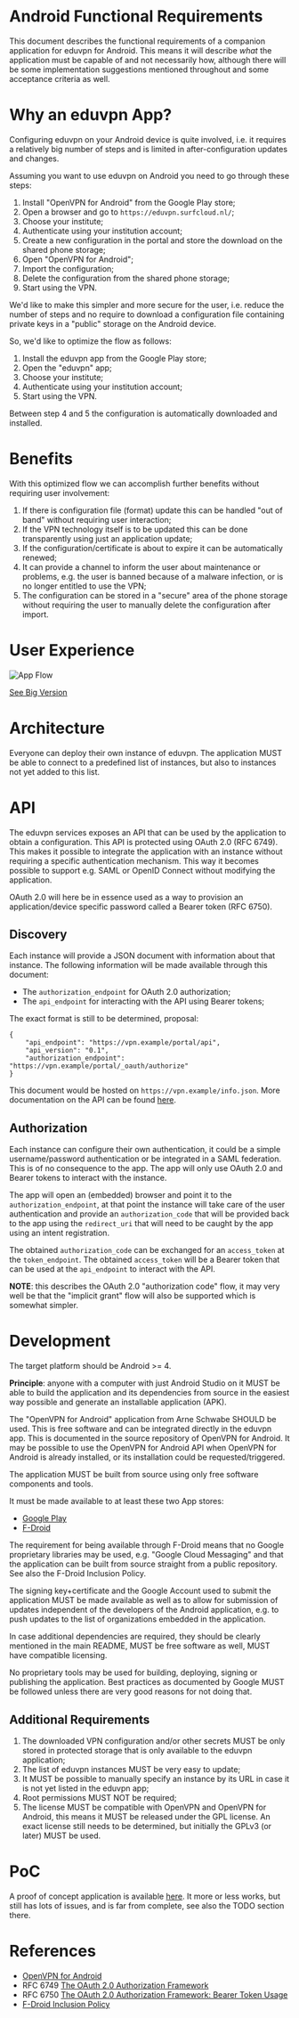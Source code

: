 # Android Functional Requirements

This document describes the functional requirements of a companion application
for eduvpn for Android. This means it will describe *what* the application
must be capable of and not necessarily how, although there will be some 
implementation suggestions mentioned throughout and some acceptance criteria 
as well.

# Why an eduvpn App?

Configuring eduvpn on your Android device is quite involved, i.e. it 
requires a relatively big number of steps and is limited in after-configuration 
updates and changes. 

Assuming you want to use eduvpn on Android you need to go through these steps:

1. Install "OpenVPN for Android" from the Google Play store;
2. Open a browser and go to `https://eduvpn.surfcloud.nl/`;
3. Choose your institute;
4. Authenticate using your institution account;
5. Create a new configuration in the portal and store the download on the 
   shared phone storage;
6. Open "OpenVPN for Android";
7. Import the configuration;
8. Delete the configuration from the shared phone storage;
8. Start using the VPN.

We'd like to make this simpler and more secure for the user, i.e. reduce the
number of steps and no require to download a configuration file containing 
private keys in a "public" storage on the Android device.

So, we'd like to optimize the flow as follows:

1. Install the eduvpn app from the Google Play store;
2. Open the "eduvpn" app;
3. Choose your institute;
4. Authenticate using your institution account;
5. Start using the VPN.

Between step 4 and 5 the configuration is automatically downloaded and 
installed.

# Benefits

With this optimized flow we can accomplish further benefits without 
requiring user involvement:

1. If there is configuration file (format) update this can be handled 
   "out of band" without requiring user interaction;
2. If the VPN technology itself is to be updated this can be done transparently 
   using just an application update;
3. If the configuration/certificate is about to expire it can be automatically
   renewed;
4. It can provide a channel to inform the user about maintenance or problems, 
   e.g. the user is banned because of a malware infection, or is no longer 
   entitled to use the VPN;
5. The configuration can be stored in a "secure" area of the phone storage 
   without requiring the user to manually delete the configuration after 
   import.

# User Experience

![App Flow](app_flow.png)

[See Big Version](app_flow_big.png)

# Architecture 

Everyone can deploy their own instance of eduvpn. The application MUST be able
to connect to a predefined list of instances, but also to instances not yet 
added to this list.

# API 

The eduvpn services exposes an API that can be used by the application to 
obtain a configuration. This API is protected using OAuth 2.0 (RFC 6749). This 
makes it possible to integrate the application with an instance without 
requiring a specific authentication mechanism. This way it becomes possible to 
support e.g. SAML or OpenID Connect without modifying the application. 

OAuth 2.0 will here be in essence used as a way to provision an 
application/device specific password called a Bearer token (RFC 6750).

## Discovery

Each instance will provide a JSON document with information about that 
instance. The following information will be made available through this 
document:

* The `authorization_endpoint` for OAuth 2.0 authorization;
* The `api_endpoint` for interacting with the API using Bearer tokens;

The exact format is still to be determined, proposal:

```
{
    "api_endpoint": "https://vpn.example/portal/api",
    "api_version": "0.1",
    "authorization_endpoint": "https://vpn.example/portal/_oauth/authorize"
}
```

This document would be hosted on `https://vpn.example/info.json`. More 
documentation on the API can be found 
[here](https://github.com/eduvpn/documentation/blob/master/API.md).

## Authorization

Each instance can configure their own authentication, it could be a simple 
username/password authentication or be integrated in a SAML federation. This 
is of no consequence to the app. The app will only use OAuth 2.0 and Bearer 
tokens to interact with the instance.

The app will open an (embedded) browser and point it to the 
`authorization_endpoint`, at that point the instance will take care of the 
user authentication and provide an `authorization_code` that will be provided
back to the app using the `redirect_uri` that will need to be caught by the 
app using an intent registration.

The obtained `authorization_code` can be exchanged for an `access_token` at the
`token_endpoint`. The obtained `access_token` will be a Bearer token that can 
be used at the `api_endpoint` to interact with the API.

**NOTE**: this describes the OAuth 2.0 "authorization code" flow, it may very
well be that the "implicit grant" flow will also be supported which is somewhat
simpler.
 
# Development

The target platform should be Android >= 4.

**Principle**: anyone with a computer with just Android Studio on it MUST be 
able to build the application and its dependencies from source in the easiest 
way possible and generate an installable application (APK).

The "OpenVPN for Android" application from Arne Schwabe SHOULD be used. This is 
free software and can be integrated directly in the eduvpn app. This is 
documented in the source repository of OpenVPN for Android. It may be possible
to use the OpenVPN for Android API when OpenVPN for Android is already 
installed, or its installation could be requested/triggered.

The application MUST be built from source using only free software components
and tools. 

It must be made available to at least these two App stores:

* [Google Play](https://play.google.com/)
* [F-Droid](https://f-droid.org/)

The requirement for being available through F-Droid means that no Google 
proprietary libraries may be used, e.g. "Google Cloud Messaging" and that the 
application can be built from source straight from a public repository. See 
also the F-Droid Inclusion Policy.

The signing key+certificate and the Google Account used to submit the 
application MUST be made available as well as to allow for submission of 
updates independent of the developers of the Android application, e.g. to 
push updates to the list of organizations embedded in the application.

In case additional dependencies are required, they should be clearly mentioned 
in the main README, MUST be free software as well, MUST have compatible 
licensing.

No proprietary tools may be used for building, deploying, signing or publishing
the application. Best practices as documented by Google MUST be followed
unless there are very good reasons for not doing that. 

## Additional Requirements

1. The downloaded VPN configuration and/or other secrets MUST be only stored in 
   protected storage that is only available to the eduvpn application;
2. The list of eduvpn instances MUST be very easy to update;
3. It MUST be possible to manually specify an instance by its URL in case it 
   is not yet listed in the eduvpn app;
4. Root permissions MUST NOT be required;
5. The license MUST be compatible with OpenVPN and OpenVPN for Android, this 
   means it MUST be released under the GPL license. An exact license still 
   needs to be determined, but initially the GPLv3 (or later) MUST be used.
 
# PoC

A proof of concept application is available 
[here](https://github.com/eduvpn/android). It more or less works, but still
has lots of issues, and is far from complete, see also the TODO section there.

# References

* [OpenVPN for Android](https://github.com/schwabe/ics-openvpn)
* RFC 6749 [The OAuth 2.0 Authorization Framework](https://tools.ietf.org/html/rfc6749)
* RFC 6750 [The OAuth 2.0 Authorization Framework: Bearer Token Usage](https://tools.ietf.org/html/rfc6750)
* [F-Droid Inclusion Policy](https://f-droid.org/wiki/page/Inclusion_Policy)
